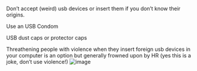Don’t accept (weird) usb devices or insert them if you don’t know their origins.

Use an USB Condom

USB dust caps or protector caps 

Threathening people with violence when they insert foreign usb devices in your computer is an option but generally frowned upon by HR (yes this is a joke, don’t use violence!)
![image](https://github.com/kenvb/badusb-jtd/assets/17743569/27adbe6d-356a-4664-a65a-098f6069aa23)
